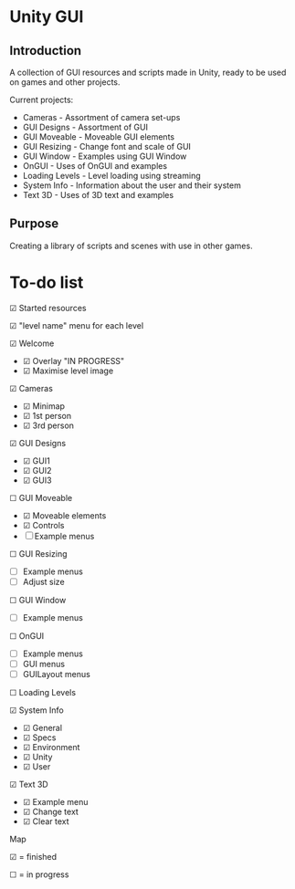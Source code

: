 Unity GUI
====


Introduction
------------

A collection of GUI resources and scripts made in Unity, ready to be used on games and other projects.

Current projects:

- Cameras - Assortment of camera set-ups
- GUI Designs - Assortment of GUI
- GUI Moveable - Moveable GUI elements
- GUI Resizing - Change font and scale of GUI
- GUI Window - Examples using GUI Window
- OnGUI - Uses of OnGUI and examples
- Loading Levels - Level loading using streaming
- System Info - Information about the user and their system
- Text 3D - Uses of 3D text and examples 


Purpose
-------

Creating a library of scripts and scenes with use in other games.


To-do list
==========

&#x2611; Started resources

&#x2611; "level name" menu for each level

&#x2611; Welcome
- &#x2611; Overlay "IN PROGRESS"
- &#x2611; Maximise level image

&#x2611; Cameras
- &#x2611; Minimap
- &#x2611; 1st person
- &#x2611; 3rd person

&#x2611; GUI Designs
- &#x2611; GUI1
- &#x2611; GUI2
- &#x2611; GUI3
 
&#9744; GUI Moveable
- &#x2611; Moveable elements
- &#x2611; Controls
- &#9744; Example menus

&#9744; GUI Resizing
- &#9744; Example menus
- &#9744; Adjust size

&#9744; GUI Window
- &#9744; Example menus

&#9744; OnGUI
- &#9744; Example menus
- &#9744; GUI menus
- &#9744; GUILayout menus

&#9744; Loading Levels

&#x2611; System Info
- &#x2611; General
- &#x2611; Specs
- &#x2611; Environment
- &#x2611; Unity
- &#x2611; User

&#x2611; Text 3D
- &#x2611; Example menu
- &#x2611; Change text
- &#x2611; Clear text


Map

&#x2611; = finished

&#9744; = in progress
